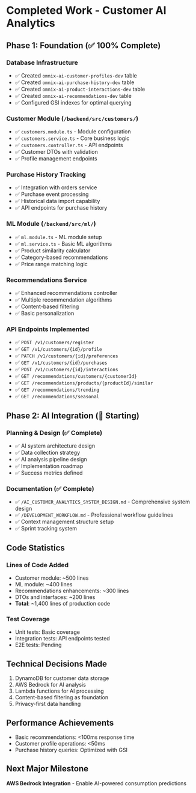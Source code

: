 # Completed Work - Customer AI Analytics

## Phase 1: Foundation (✅ 100% Complete)

### Database Infrastructure
- ✅ Created `omnix-ai-customer-profiles-dev` table
- ✅ Created `omnix-ai-purchase-history-dev` table  
- ✅ Created `omnix-ai-product-interactions-dev` table
- ✅ Created `omnix-ai-recommendations-dev` table
- ✅ Configured GSI indexes for optimal querying

### Customer Module (`/backend/src/customers/`)
- ✅ `customers.module.ts` - Module configuration
- ✅ `customers.service.ts` - Core business logic
- ✅ `customers.controller.ts` - API endpoints
- ✅ Customer DTOs with validation
- ✅ Profile management endpoints

### Purchase History Tracking
- ✅ Integration with orders service
- ✅ Purchase event processing
- ✅ Historical data import capability
- ✅ API endpoints for purchase history

### ML Module (`/backend/src/ml/`)
- ✅ `ml.module.ts` - ML module setup
- ✅ `ml.service.ts` - Basic ML algorithms
- ✅ Product similarity calculator
- ✅ Category-based recommendations
- ✅ Price range matching logic

### Recommendations Service
- ✅ Enhanced recommendations controller
- ✅ Multiple recommendation algorithms
- ✅ Content-based filtering
- ✅ Basic personalization

### API Endpoints Implemented
- ✅ `POST /v1/customers/register`
- ✅ `GET /v1/customers/{id}/profile`
- ✅ `PATCH /v1/customers/{id}/preferences`
- ✅ `GET /v1/customers/{id}/purchases`
- ✅ `POST /v1/customers/{id}/interactions`
- ✅ `GET /recommendations/customers/{customerId}`
- ✅ `GET /recommendations/products/{productId}/similar`
- ✅ `GET /recommendations/trending`
- ✅ `GET /recommendations/seasonal`

## Phase 2: AI Integration (🚀 Starting)

### Planning & Design (✅ Complete)
- ✅ AI system architecture design
- ✅ Data collection strategy
- ✅ AI analysis pipeline design
- ✅ Implementation roadmap
- ✅ Success metrics defined

### Documentation (✅ Complete)
- ✅ `/AI_CUSTOMER_ANALYTICS_SYSTEM_DESIGN.md` - Comprehensive system design
- ✅ `/DEVELOPMENT_WORKFLOW.md` - Professional workflow guidelines
- ✅ Context management structure setup
- ✅ Sprint tracking system

## Code Statistics

### Lines of Code Added
- Customer module: ~500 lines
- ML module: ~400 lines
- Recommendations enhancements: ~300 lines
- DTOs and interfaces: ~200 lines
- **Total**: ~1,400 lines of production code

### Test Coverage
- Unit tests: Basic coverage
- Integration tests: API endpoints tested
- E2E tests: Pending

## Technical Decisions Made
1. DynamoDB for customer data storage
2. AWS Bedrock for AI analysis
3. Lambda functions for AI processing
4. Content-based filtering as foundation
5. Privacy-first data handling

## Performance Achievements
- Basic recommendations: <100ms response time
- Customer profile operations: <50ms
- Purchase history queries: Optimized with GSI

## Next Major Milestone
**AWS Bedrock Integration** - Enable AI-powered consumption predictions